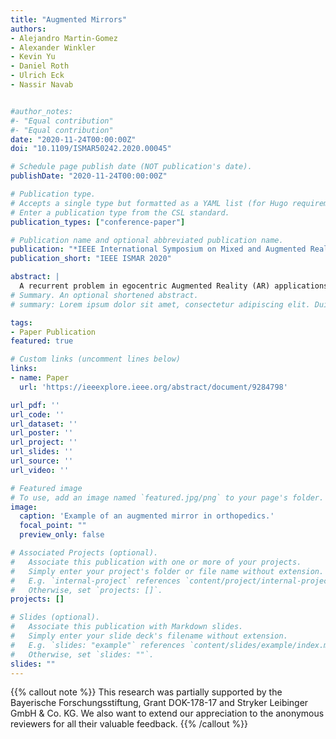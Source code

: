 ```yaml
---
title: "Augmented Mirrors"
authors:
- Alejandro Martin-Gomez
- Alexander Winkler
- Kevin Yu
- Daniel Roth
- Ulrich Eck
- Nassir Navab


#author_notes:
#- "Equal contribution"
#- "Equal contribution"
date: "2020-11-24T00:00:00Z"
doi: "10.1109/ISMAR50242.2020.00045"

# Schedule page publish date (NOT publication's date).
publishDate: "2020-11-24T00:00:00Z"

# Publication type.
# Accepts a single type but formatted as a YAML list (for Hugo requirements).
# Enter a publication type from the CSL standard.
publication_types: ["conference-paper"]

# Publication name and optional abbreviated publication name.
publication: "*IEEE International Symposium on Mixed and Augmented Reality (ISMAR) 2020*"
publication_short: "IEEE ISMAR 2020"

abstract: |
  A recurrent problem in egocentric Augmented Reality (AR) applications is the misestimation of depth. Providing alternative views from non-egocentric perspectives can convey useful information for applications that require the correct judgment of depth as it is in the case of placement and alignment of virtual and real content, but also for exploration and visualization tasks.In this paper, we introduce Augmented Mirrors. Through the integration of a real mirror, our approach is capable to reflect changes of the real and virtual content of an AR application while users benefit from the perceptual advantages of using mirrors. Our concept, simple yet effective, only requires tracking the user and mirror poses with the accuracy demanded by a specific application. To showcase the potential and flexibility of the Augmented Mirrors, we present and discuss multiple examples ranging from alignment, exploration, spatial understanding, and selective content visualization using different AR-enabled devices and tracking technologies. We envision the Augmented Mirrors as a new and valuable concept that can be used in applications that benefit from additional viewpoints and require the simultaneous visualization of real and virtual content.
# Summary. An optional shortened abstract.
# summary: Lorem ipsum dolor sit amet, consectetur adipiscing elit. Duis posuere tellus ac convallis placerat. Proin tincidunt magna sed ex sollicitudin condimentum.

tags:
- Paper Publication
featured: true

# Custom links (uncomment lines below)
links:
- name: Paper
  url: 'https://ieeexplore.ieee.org/abstract/document/9284798'

url_pdf: ''
url_code: ''
url_dataset: ''
url_poster: ''
url_project: ''
url_slides: ''
url_source: ''
url_video: ''

# Featured image
# To use, add an image named `featured.jpg/png` to your page's folder. 
image:
  caption: 'Example of an augmented mirror in orthopedics.'
  focal_point: ""
  preview_only: false

# Associated Projects (optional).
#   Associate this publication with one or more of your projects.
#   Simply enter your project's folder or file name without extension.
#   E.g. `internal-project` references `content/project/internal-project/index.md`.
#   Otherwise, set `projects: []`.
projects: []

# Slides (optional).
#   Associate this publication with Markdown slides.
#   Simply enter your slide deck's filename without extension.
#   E.g. `slides: "example"` references `content/slides/example/index.md`.
#   Otherwise, set `slides: ""`.
slides: ""
---
```


{{% callout note %}}
This research was partially supported by the Bayerische Forschungsstiftung, Grant DOK-178-17 and Stryker Leibinger GmbH & Co. KG.
We also want to extend our appreciation to the anonymous reviewers for all their valuable feedback.
{{% /callout %}}



